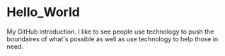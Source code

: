 # Hello_World
My GitHub introduction.
I like to see people use technology to push the boundaires of what's possible as well as use technology to help those in need.

